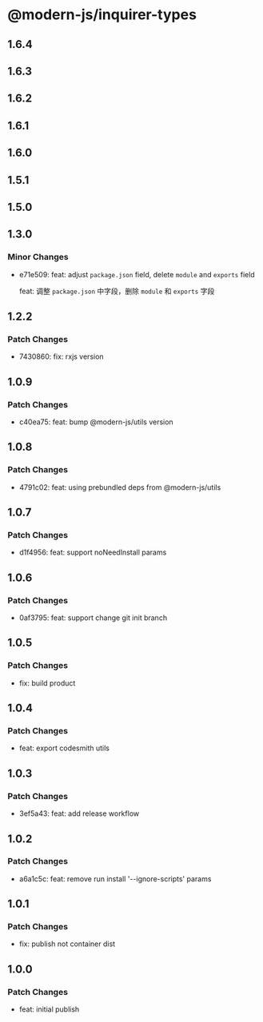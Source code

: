 # @modern-js/inquirer-types

## 1.6.4

## 1.6.3

## 1.6.2

## 1.6.1

## 1.6.0

## 1.5.1

## 1.5.0

## 1.3.0

### Minor Changes

- e71e509: feat: adjust `package.json` field, delete `module` and `exports` field

  feat: 调整 `package.json` 中字段，删除 `module` 和 `exports` 字段

## 1.2.2

### Patch Changes

- 7430860: fix: rxjs version

## 1.0.9

### Patch Changes

- c40ea75: feat: bump @modern-js/utils version

## 1.0.8

### Patch Changes

- 4791c02: feat: using prebundled deps from @modern-js/utils

## 1.0.7

### Patch Changes

- d1f4956: feat: support noNeedInstall params

## 1.0.6

### Patch Changes

- 0af3795: feat: support change git init branch

## 1.0.5

### Patch Changes

- fix: build product

## 1.0.4

### Patch Changes

- feat: export codesmith utils

## 1.0.3

### Patch Changes

- 3ef5a43: feat: add release workflow

## 1.0.2

### Patch Changes

- a6a1c5c: feat: remove run install '--ignore-scripts' params

## 1.0.1

### Patch Changes

- fix: publish not container dist

## 1.0.0

### Patch Changes

- feat: initial publish
